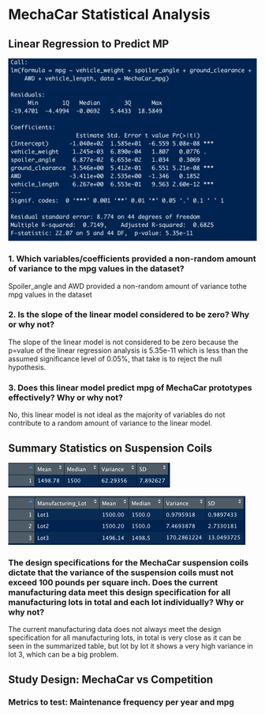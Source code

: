 # MechaCar Statistical Analysis

## Linear Regression to Predict MP

![Image](https://github.com/sergiocapacho/MechaCar_Statistical_Analysis/blob/main/1.png?raw=true)

### 1. Which variables/coefficients provided a non-random amount of variance to the mpg values in the dataset?
Spoiler_angle and AWD provided a non-random amount of variance tothe mpg values in the dataset
### 2. Is the slope of the linear model considered to be zero? Why or why not?
The slope of the linear model is not considered to be zero because the p=value of the linear regression analysis is 5.35e-11 which is less than the assumed significance level of 0.05%, that take is to reject the null hypothesis.
### 3. Does this linear model predict mpg of MechaCar prototypes effectively? Why or why not?
No, this linear model is not ideal as the majority of variables do not contribute to a random amount of variance to the linear model.

## Summary Statistics on Suspension Coils

![Image](https://github.com/sergiocapacho/MechaCar_Statistical_Analysis/blob/main/3.png?raw=true)

![Image](https://github.com/sergiocapacho/MechaCar_Statistical_Analysis/blob/main/2.png?raw=true)

### The design specifications for the MechaCar suspension coils dictate that the variance of the suspension coils must not exceed 100 pounds per square inch. Does the current manufacturing data meet this design specification for all manufacturing lots in total and each lot individually? Why or why not?

The current manufacturing data does not always meet the design specification for all manufacturing lots, in total is very close as it can be seen in the summarized table, but lot by lot it shows a very high variance in lot 3, which can be a big problem. 

## Study Design: MechaCar vs Competition

### Metrics to test: Maintenance frequency per year and mpg
